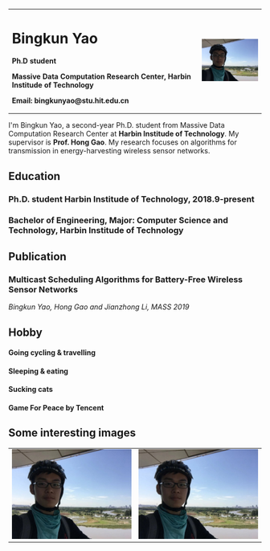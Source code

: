 <table border="0">
  <tr>
    <td width="75%">
      <h1>Bingkun Yao</h1>
      <p><b>Ph.D student</b></p>
      <p><b>Massive Data Computation Research Center, Harbin Institude of Technology</b></p>
      <p><b>Email: bingkunyao@stu.hit.edu.cn</b></p>
    </td>
    <td width="25%">
      <img src="/ybk.jpg" width="100%">      
    </td>
  </tr>
</table>

I'm Bingkun Yao, a second-year Ph.D. student from Massive Data Computation Research Center at **Harbin Institude of Technology**. My supervisor is **Prof. Hong Gao**. My research focuses on algorithms for transmission in energy-harvesting wireless sensor networks.

## Education
### Ph.D. student Harbin Institude of Technology, 2018.9-present
### Bachelor of Engineering, Major: Computer Science and Technology, Harbin Institude of Technology
## Publication
### Multicast Scheduling Algorithms for Battery-Free Wireless Sensor Networks
*Bingkun Yao, Hong Gao and Jianzhong Li, MASS 2019*
## Hobby
#### Going cycling & travelling
#### Sleeping & eating
#### Sucking cats
#### Game For Peace by Tencent
## Some interesting images

<table border="0">
  <tr>
    <td width="25%">
      <img src="/ybk.jpg" width="100%">
    </td>
    <td width="25%">
      <img src="/ybk.jpg" width="100%">      
    </td>
  </tr>
</table>

